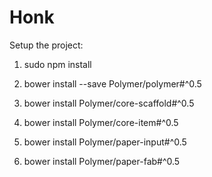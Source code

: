 # Honk


Setup the project:

1.	sudo npm install

2.	bower install --save Polymer/polymer#^0.5
3.	bower install Polymer/core-scaffold#^0.5
4.	bower install Polymer/core-item#^0.5
5.	bower install Polymer/paper-input#^0.5
6.	bower install Polymer/paper-fab#^0.5

